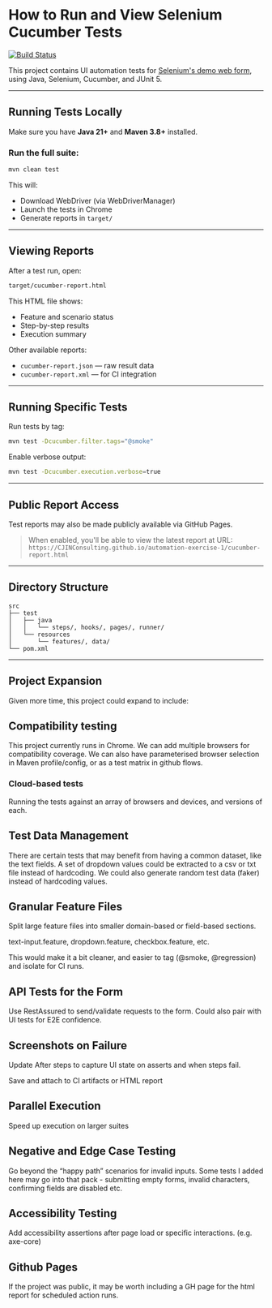 # How to Run and View Selenium Cucumber Tests

[![Build Status](https://github.com/CJINConsulting/automation-exercise-1/actions/workflows/test.yml/badge.svg)](https://github.com/CJINConsulting/automation-exercise-1/actions)

This project contains UI automation tests for [Selenium's demo web form](https://www.selenium.dev/selenium/web/web-form.html), using Java, Selenium, Cucumber, and JUnit 5.

---

## Running Tests Locally

Make sure you have **Java 21+** and **Maven 3.8+** installed.

### Run the full suite:

```bash
mvn clean test
```

This will:
- Download WebDriver (via WebDriverManager)
- Launch the tests in Chrome
- Generate reports in `target/`

---

## Viewing Reports

After a test run, open:

```bash
target/cucumber-report.html
```

This HTML file shows:
- Feature and scenario status
- Step-by-step results
- Execution summary

Other available reports:
- `cucumber-report.json` — raw result data
- `cucumber-report.xml` — for CI integration

---

## Running Specific Tests

Run tests by tag:

```bash
mvn test -Dcucumber.filter.tags="@smoke"
```

Enable verbose output:

```bash
mvn test -Dcucumber.execution.verbose=true
```

---

## Public Report Access

Test reports may also be made publicly available via GitHub Pages.

> When enabled, you'll be able to view the latest report at URL:
> `https://CJINConsulting.github.io/automation-exercise-1/cucumber-report.html`

---

## Directory Structure

```
src
├── test
│   ├── java
│   │   └── steps/, hooks/, pages/, runner/
│   └── resources
│       └── features/, data/
└── pom.xml
```

---

## Project Expansion

Given more time, this project could expand to include:

## Compatibility testing
This project currently runs in Chrome. We can add multiple browsers for compatibility coverage.
We can also have parameterised browser selection in Maven profile/config, or as a test matrix in github flows.

### Cloud-based tests
Running the tests against an array of browsers and devices, and versions of each.

## Test Data Management
There are certain tests that may benefit from having a common dataset, like the text fields. 
A set of dropdown values could be extracted to a csv or txt file instead of hardcoding.
We could also generate random test data (faker) instead of hardcoding values.

## Granular Feature Files
Split large feature files into smaller domain-based or field-based sections.

text-input.feature, dropdown.feature, checkbox.feature, etc.

This would make it a bit cleaner, and easier to tag (@smoke, @regression) and isolate for CI runs.

## API Tests for the Form
Use RestAssured to send/validate requests to the form.
Could also pair with UI tests for E2E confidence.

## Screenshots on Failure
Update After steps to capture UI state on asserts and when steps fail.

Save and attach to CI artifacts or HTML report

## Parallel Execution
Speed up execution on larger suites

## Negative and Edge Case Testing
Go beyond the “happy path” scenarios for invalid inputs.
Some tests I added here may go into that pack - submitting empty forms, invalid characters, confirming fields are disabled etc.

## Accessibility Testing
Add accessibility assertions after page load or specific interactions. (e.g. axe-core)

## Github Pages
If the project was public, it may be worth including a GH page for the html report for scheduled action runs.

